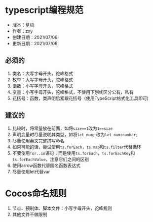 # typescript编程规范

- 版本：草稿
- 作者：zxy
- 创建日期：2021/07/06
- 更新日期：2021/07/06

## 必须的

1. 类名：大写字母开头，驼峰格式
2. 枚举：大写字母开头，驼峰格式
3. 函数：小写字母开头，驼峰格式
4. 变量：小写字母开头，驼峰格式，不使用下划线区分公有，私有
5. 花括号：函数，类声明后紧跟花括号（使用TypeScript格式化工具即可)

## 建议的

1. 比较时，将常量放在前面，如将`size==1`改为`1==size`
2. 声明变量时尽量说明其类型，如将`let num;` 改为`let num:number;`
3. 尽量使用英文完整拼写命名
4. 如果可能的话，尝试使用`ts.forEach`，`ts.map`和`ts.filter`代替循环
5. 不要使用`for..in`语句；而是使用`ts.forEach`，`ts.forEachKey`和`ts.forEachValue`。注意它们之间的区别
6. 使用arrow函数代替匿名函数表达式
7. 尽量使用let代替var



# Cocos命名规则

1. 节点、预制体、脚本文件：小写字母开头，驼峰规则
2. 其他文件不做限制



